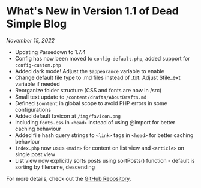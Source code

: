 # What's New in Version 1.1 of Dead Simple Blog

*November 15, 2022*

- Updating Parsedown to 1.7.4
- Config has now been moved to `config-default.php`, added support for `config-custom.php`
- Added dark mode! Adjust the `$appearance` variable to enable
- Change default file type to .md files instead of .txt. Adjust $file_ext variable if needed
- Reorganize folder structure (CSS and fonts are now in /src)
- Small text update to `/content/drafts/AboutDrafts.md`
- Defined `$content` in global scope to avoid PHP errors in some configurations
- Added default favicon at `/img/favicon.png`
- Including `fonts.css` in `<head>` instead of using @import for better caching behaviour
- Added file hash query strings to `<link>` tags in `<head>` for better caching behaviour
- `index.php` now uses `<main>` for content on list view and `<article>` on single post view
- List view now explicitly sorts posts using sortPosts() function - default is sorting by filename, descending

For more details, check out the [GitHub Repository](https://github.com/paintedsky/dead-simple-blog).
